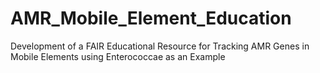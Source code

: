 # AMR_Mobile_Element_Education
Development of a FAIR Educational Resource for Tracking AMR Genes in Mobile Elements using Enterococcae as an Example  
